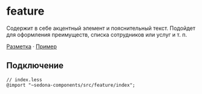 # feature

Содержит в себе акцентный элемент и пояснительный текст. Подойдет для оформления преимуществ, списка сотрудников или услуг и т. п.

[Разметка](https://github.com/getsedona/sedona-components/blob/master/src/feature/examples.html) · [Пример](https://getsedona.github.io/sedona-components/feature.html)

## Подключение

```less
// index.less
@import "~sedona-components/src/feature/index";
```
